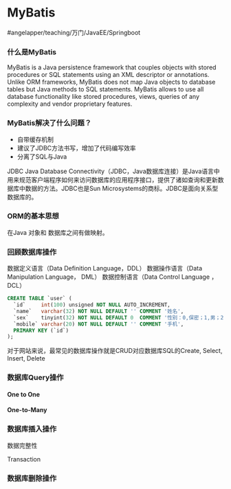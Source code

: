 # MyBatis
#angelapper/teaching/万门/JavaEE/Springboot

### 什么是MyBatis
MyBatis is a Java persistence framework that couples objects with stored procedures or SQL statements using an XML descriptor or annotations. Unlike ORM frameworks, MyBatis does not map Java objects to database tables but Java methods to SQL statements. MyBatis allows to use all database functionality like stored procedures, views, queries of any complexity and vendor proprietary features.

### MyBatis解决了什么问题？
- 自带缓存机制
- 建议了JDBC方法书写，增加了代码编写效率
- 分离了SQL与Java

JDBC
Java Database Connectivity（JDBC，Java数据库连接）是Java语言中用来规范客户端程序如何来访问数据库的应用程序接口，提供了诸如查询和更新数据库中数据的方法。JDBC也是Sun Microsystems的商标。JDBC是面向关系型数据库的。

### ORM的基本思想
在Java 对象和 数据库之间有做映射。

### 回顾数据库操作
数据定义语言（Data Definition Language，DDL）
数据操作语言（Data Manipulation Language， DML）
数据控制语言（Data Control Language ，DCL）

```sql
CREATE TABLE `user` (
  `id`     int(100) unsigned NOT NULL AUTO_INCREMENT,
  `name`   varchar(32) NOT NULL DEFAULT '' COMMENT '姓名',
  `sex`    tinyint(32) NOT NULL DEFAULT 0  COMMENT '性别：0,保密；1,男；2,女',
  `mobile` varchar(20) NOT NULL DEFAULT '' COMMENT '手机',
  PRIMARY KEY (`id`)
);
```

对于网站来说，最常见的数据库操作就是CRUD对应数据库SQL的Create, Select, Insert, Delete


### 数据库Query操作
#### One to One

#### One-to-Many 


### 数据库插入操作
数据完整性

Transaction


### 数据库删除操作


